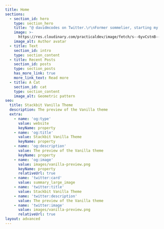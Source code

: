 ```yaml
---
title: Home
sections:
  - section_id: hero
    type: section_hero
    title: "@ davidmcodes on Twitter.\r\nFormer sommelier, starting my second career in computer science."
    image: >-
      https://res.cloudinary.com/practicaldev/image/fetch/s--6yvCstnB--/c_fill,f_auto,fl_progressive,h_320,q_auto,w_320/https://dev-to-uploads.s3.amazonaws.com/uploads/user/profile_image/449356/4db43897-35bc-49f1-83fa-d9a7c1b2982a.png
    image_alt: Author avatar
  - title: Text
    section_id: intro
    type: section_content
  - title: Recent Posts
    section_id: posts
    type: section_posts
    has_more_link: true
    more_link_text: Read more
  - title: A Cat
    section_id: cat
    type: section_content
    image_alt: Geometric pattern
seo:
  title: Stackbit Vanilla Theme
  description: The preview of the Vanilla theme
  extra:
    - name: 'og:type'
      value: website
      keyName: property
    - name: 'og:title'
      value: Stackbit Vanilla Theme
      keyName: property
    - name: 'og:description'
      value: The preview of the Vanilla theme
      keyName: property
    - name: 'og:image'
      value: images/vanilla-preview.png
      keyName: property
      relativeUrl: true
    - name: 'twitter:card'
      value: summary_large_image
    - name: 'twitter:title'
      value: Stackbit Vanilla Theme
    - name: 'twitter:description'
      value: The preview of the Vanilla theme
    - name: 'twitter:image'
      value: images/vanilla-preview.png
      relativeUrl: true
layout: advanced
---
```

